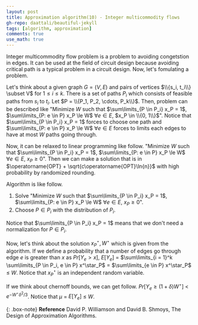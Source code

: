```yaml
---
layout: post
title: Approximation algorithm(10) - Integer multicommodity flows
gh-repo: daattali/beautiful-jekyll
tags: [algorithm, approximation]
comments: true
use_math: true
---
```


Integer multicommodity flow problem is a problem to avoiding congetstion in edges.
It can be used at the field of circuit design because avoiding critical path is a typical problem in a circuit design.
Now, let's fomulating a problem.

Let's think about a given graph $G = (V,E)$ and pairs of vertices $\\{s_i, t_i\\} \subset V$ for $1 \le i \le k$.
There is a set of paths $P_i$ which consists of feasible paths from $s_i$ to $t_i$.
Let $P = \\{P_1, P_2, \cdots, P_k\\}$.
Then, problem can be described like "Minimize $W$ such that $\sum\limits_{P \in P_i} x_P = 1$, $\sum\limits_{P: e \in P} x_P \le W$ $\forall e \in E$, $x_P \in \\{0, 1\\}$".
Notice that $\sum\limits_{P \in P_i} x_P = 1$ forces to choose one path and $\sum\limits_{P: e \in P} x_P \le W$ $\forall e \in E$ forces to limits each edges to have at most $W$ paths going through.

Now, it can be relaxed to linear programming like follow.
"Minimize $W$ such that $\sum\limits_{P \in P_i} x_P = 1$, $\sum\limits_{P: e \in P} x_P \le W$ $\forall e \in E$, $x_P \ge 0$".
Then we can make a solution that is in $\operatorname{OPT} + \sqrt{c\operatorname{OPT}\ln{n}}$ with high probability by randomized rounding.

Algorithm is like follow.
1. Solve "Minimize $W$ such that $\sum\limits_{P \in P_i} x_P = 1$, $\sum\limits_{P: e \in P} x_P \le W$ $\forall e \in E$, $x_P \ge 0$".
2. Choose $P \in P_i$ with the distribution of $P_i$.

Notice that $\sum\limits_{P \in P_i} x_P = 1$ means that we don't need a normalization for $P \in P_i$.

Now, let's think about the solution $x^\star_P, W^\star$ which is given from the algorithm.
If we define a probability that a number of edges go through edge $e$ is greater than $x$ as $Pr[Y_e > x]$,
$E[Y_e]$ $=$ $\sum\limits_{i = 1}^k \sum\limits_{P \in P_i, e \in P} x^\star_P$ $=$ $\sum\limits_{e \in P} x^\star_P$ $\le$ $W$.
Notice that $x^\star_P$ is an independent random variable.

If we think about chernoff bounds, we can get follow.
$Pr[Y_e \ge (1 + \delta) W^\star]$ $<$ $e^{-W^\star\delta^2/3}$.
Notice that $\mu$ $=$ $E[Y_e]$ $\le$ $W$.


{: .box-note}
**Reference** David P. Williamson and David B. Shmoys, The Design of Approximation Algorithms.